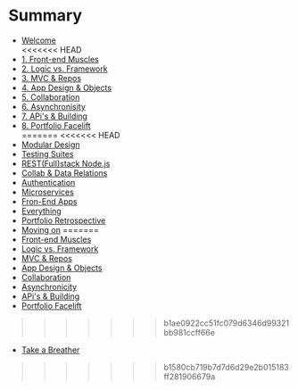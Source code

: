 # Summary

* [Welcome](README.md)   
<<<<<<< HEAD
* [1. Front-end Muscles](0-front-end-pages.md)   
* [2. Logic vs. Framework](1-clean-calc.md)  
* [3. MVC & Repos](2-todo-list.md)  
* [4. App Design & Objects](3-tic-tac-toe.md)   
* [5. Collaboration](4-collaboration.md)  
* [6. Asynchronisity](5-async-callbacks.md)
* [7. APi's & Building](6-be-youtube.md)  
* [8. Portfolio Facelift](7-react-portfolio.md)  
=======
<<<<<<< HEAD
* [Modular Design](0-clean-calc-2-point-oh.md)   
* [Testing Suites](1-testing-suites.md)  
* [REST(Full)stack Node.js](2-full-node-app.md)  
* [Collab & Data Relations](3-collaborate-and-data-relationships.md)   
* [Authentication](4-authentication.md) 
* [Microservices](5-microservices.md)   
* [Fron-End Apps](6-front-end-apps.md)  
* [Everything](7-everything.md)
* [Portfolio Retrospective](8-portfolio-retrospective.md)
* [Moving on](9-moving-on.md)
=======
* [Front-end Muscles](0-front-end-pages.md)   
* [Logic vs. Framework](1-clean-calc.md)  
* [MVC & Repos](2-todo-list.md)  
* [App Design & Objects](3-tic-tac-toe.md)   
* [Collaboration](4-collaboration.md)  
* [Asynchronicity](5-async-callbacks.md)
* [APi's & Building](6-be-youtube.md)  
* [Portfolio Facelift](7-react-portfolio.md)  
>>>>>>> b1ae0922cc51fc079d6346d99321bb981ccff66e
* [Take a Breather](8-moving-on.md)
>>>>>>> b1580cb719b7d7d6d29e2b015183ff281906679a
